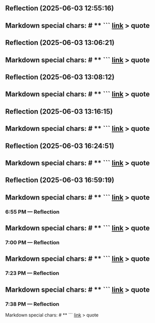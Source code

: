 

## Reflection (2025-06-03 12:55:16)

Markdown special chars: # ** ``` [link](url) > quote
---


## Reflection (2025-06-03 13:06:21)

Markdown special chars: # ** ``` [link](url) > quote
---


## Reflection (2025-06-03 13:08:12)

Markdown special chars: # ** ``` [link](url) > quote
---


## Reflection (2025-06-03 13:16:15)

Markdown special chars: # ** ``` [link](url) > quote
---


## Reflection (2025-06-03 16:24:51)

Markdown special chars: # ** ``` [link](url) > quote
---


## Reflection (2025-06-03 16:59:19)

Markdown special chars: # ** ``` [link](url) > quote
---


### 6:55 PM — Reflection

Markdown special chars: # ** ``` [link](url) > quote
---


### 7:00 PM — Reflection

Markdown special chars: # ** ``` [link](url) > quote
---


### 7:23 PM — Reflection

Markdown special chars: # ** ``` [link](url) > quote
---


### 7:38 PM — Reflection

Markdown special chars: # ** ``` [link](url) > quote